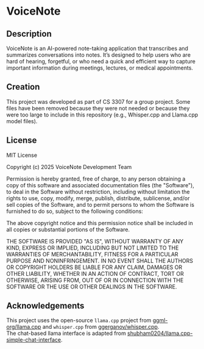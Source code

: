 # VoiceNote

## Description
VoiceNote is an AI-powered note-taking application that transcribes and summarizes conversations into notes. It’s designed to help users who are hard of hearing, forgetful, or who need a quick and efficient way to capture important information during meetings, lectures, or medical appointments.

## Creation 
This project was developed as part of CS 3307 for a group project. Some files have been removed because they were not needed or because they were too large to include in this repository (e.g., Whisper.cpp and Llama.cpp model files).

## License
MIT License

Copyright (c) 2025 VoiceNote Development Team

Permission is hereby granted, free of charge, to any person obtaining a copy
of this software and associated documentation files (the "Software"), to deal
in the Software without restriction, including without limitation the rights
to use, copy, modify, merge, publish, distribute, sublicense, and/or sell
copies of the Software, and to permit persons to whom the Software is
furnished to do so, subject to the following conditions:

The above copyright notice and this permission notice shall be included in all
copies or substantial portions of the Software.

THE SOFTWARE IS PROVIDED "AS IS", WITHOUT WARRANTY OF ANY KIND, EXPRESS OR
IMPLIED, INCLUDING BUT NOT LIMITED TO THE WARRANTIES OF MERCHANTABILITY,
FITNESS FOR A PARTICULAR PURPOSE AND NONINFRINGEMENT. IN NO EVENT SHALL THE
AUTHORS OR COPYRIGHT HOLDERS BE LIABLE FOR ANY CLAIM, DAMAGES OR OTHER
LIABILITY, WHETHER IN AN ACTION OF CONTRACT, TORT OR OTHERWISE, ARISING FROM,
OUT OF OR IN CONNECTION WITH THE SOFTWARE OR THE USE OR OTHER DEALINGS IN THE
SOFTWARE.

## Acknowledgements
This project uses the open-source `llama.cpp` project from [ggml-org/llama.cpp](https://github.com/ggml-org/llama.cpp) and `whisper.cpp` from [ggerganov/whisper.cpp](https://github.com/ggerganov/whisper.cpp).  
The chat-based llama interface is adapted from [shubham0204/llama.cpp-simple-chat-interface](https://github.com/shubham0204/llama.cpp-simple-chat-interface).
